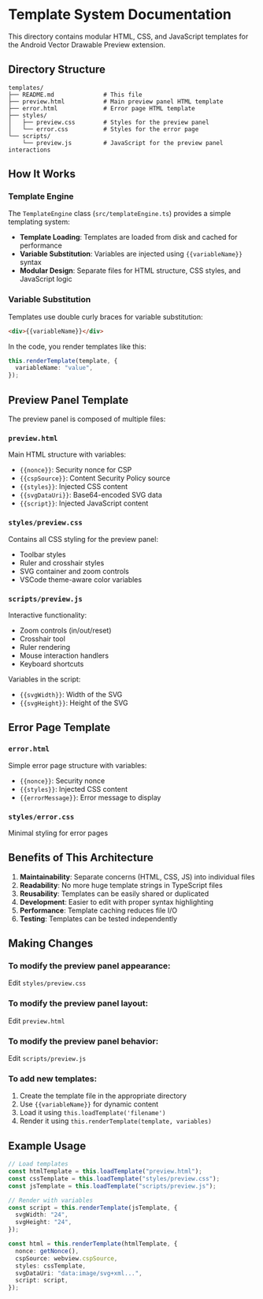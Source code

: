 # Template System Documentation

This directory contains modular HTML, CSS, and JavaScript templates for the Android Vector Drawable Preview extension.

## Directory Structure

```
templates/
├── README.md              # This file
├── preview.html           # Main preview panel HTML template
├── error.html             # Error page HTML template
├── styles/
│   ├── preview.css        # Styles for the preview panel
│   └── error.css          # Styles for the error page
└── scripts/
    └── preview.js         # JavaScript for the preview panel interactions
```

## How It Works

### Template Engine

The `TemplateEngine` class (`src/templateEngine.ts`) provides a simple templating system:

- **Template Loading**: Templates are loaded from disk and cached for performance
- **Variable Substitution**: Variables are injected using `{{variableName}}` syntax
- **Modular Design**: Separate files for HTML structure, CSS styles, and JavaScript logic

### Variable Substitution

Templates use double curly braces for variable substitution:

```html
<div>{{variableName}}</div>
```

In the code, you render templates like this:

```typescript
this.renderTemplate(template, {
  variableName: "value",
});
```

## Preview Panel Template

The preview panel is composed of multiple files:

### `preview.html`

Main HTML structure with variables:

- `{{nonce}}`: Security nonce for CSP
- `{{cspSource}}`: Content Security Policy source
- `{{styles}}`: Injected CSS content
- `{{svgDataUri}}`: Base64-encoded SVG data
- `{{script}}`: Injected JavaScript content

### `styles/preview.css`

Contains all CSS styling for the preview panel:

- Toolbar styles
- Ruler and crosshair styles
- SVG container and zoom controls
- VSCode theme-aware color variables

### `scripts/preview.js`

Interactive functionality:

- Zoom controls (in/out/reset)
- Crosshair tool
- Ruler rendering
- Mouse interaction handlers
- Keyboard shortcuts

Variables in the script:

- `{{svgWidth}}`: Width of the SVG
- `{{svgHeight}}`: Height of the SVG

## Error Page Template

### `error.html`

Simple error page structure with variables:

- `{{nonce}}`: Security nonce
- `{{styles}}`: Injected CSS content
- `{{errorMessage}}`: Error message to display

### `styles/error.css`

Minimal styling for error pages

## Benefits of This Architecture

1. **Maintainability**: Separate concerns (HTML, CSS, JS) into individual files
2. **Readability**: No more huge template strings in TypeScript files
3. **Reusability**: Templates can be easily shared or duplicated
4. **Development**: Easier to edit with proper syntax highlighting
5. **Performance**: Template caching reduces file I/O
6. **Testing**: Templates can be tested independently

## Making Changes

### To modify the preview panel appearance:

Edit `styles/preview.css`

### To modify the preview panel layout:

Edit `preview.html`

### To modify the preview panel behavior:

Edit `scripts/preview.js`

### To add new templates:

1. Create the template file in the appropriate directory
2. Use `{{variableName}}` for dynamic content
3. Load it using `this.loadTemplate('filename')`
4. Render it using `this.renderTemplate(template, variables)`

## Example Usage

```typescript
// Load templates
const htmlTemplate = this.loadTemplate("preview.html");
const cssTemplate = this.loadTemplate("styles/preview.css");
const jsTemplate = this.loadTemplate("scripts/preview.js");

// Render with variables
const script = this.renderTemplate(jsTemplate, {
  svgWidth: "24",
  svgHeight: "24",
});

const html = this.renderTemplate(htmlTemplate, {
  nonce: getNonce(),
  cspSource: webview.cspSource,
  styles: cssTemplate,
  svgDataUri: "data:image/svg+xml...",
  script: script,
});
```
